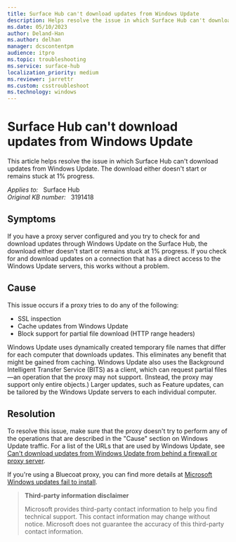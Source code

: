 ```yaml
---
title: Surface Hub can't download updates from Windows Update
description: Helps resolve the issue in which Surface Hub can't download updates from Windows Update. The download either doesn't start or remains stuck at 1% progress.
ms.date: 05/10/2023
author: Deland-Han
ms.author: delhan
manager: dcscontentpm
audience: itpro
ms.topic: troubleshooting
ms.service: surface-hub
localization_priority: medium
ms.reviewer: jarrettr
ms.custom: csstroubleshoot
ms.technology: windows
---
```

# Surface Hub can't download updates from Windows Update

This article helps resolve the issue in which Surface Hub can't download updates from Windows Update. The download either doesn't start or remains stuck at 1% progress.

_Applies to:_ &nbsp; Surface Hub  
_Original KB number:_ &nbsp; 3191418

## Symptoms

If you have a proxy server configured and you try to check for and download updates through Windows Update on the Surface Hub, the download either doesn't start or remains stuck at 1% progress. If you check for and download updates on a connection that has a direct access to the Windows Update servers, this works without a problem.

## Cause

This issue occurs if a proxy tries to do any of the following:

- SSL inspection
- Cache updates from Windows Update
- Block support for partial file download (HTTP range headers)

Windows Update uses dynamically created temporary file names that differ for each computer that downloads updates. This eliminates any benefit that might be gained from caching. Windows Update also uses the Background Intelligent Transfer Service (BITS) as a client, which can request partial files—an operation that the proxy may not support. (Instead, the proxy may support only entire objects.) Larger updates, such as Feature updates, can be tailored by the Windows Update servers to each individual computer.

## Resolution

To resolve this issue, make sure that the proxy doesn't try to perform any of the operations that are described in the "Cause" section on Windows Update traffic. For a list of the URLs that are used by Windows Update, see [Can't download updates from Windows Update from behind a firewall or proxy server](/troubleshoot/windows-client/deployment/windows-update-issues-troubleshooting).

If you're using a Bluecoat proxy, you can find more details at [Microsoft Windows updates fail to install](https://knowledge.broadcom.com/external/article/166719/microsoft-windows-updates-fail-to-instal.html).

> **Third-party information disclaimer**
>
> Microsoft provides third-party contact information to help you find technical support. This contact information may change without notice. Microsoft does not guarantee the accuracy of this third-party contact information.
